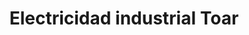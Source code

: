 ---
title: "Electricidad industrial Toar"
url: /santa-coloma-de-gramenet/electricidad-industrial-toar/
shop: Elektrisch
---